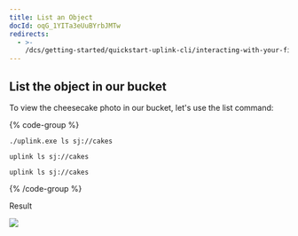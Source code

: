 ```yaml
---
title: List an Object
docId: oqG_1YITa3eUuBYrbJMTw
redirects:
  - >-
    /dcs/getting-started/quickstart-uplink-cli/interacting-with-your-first-object/list-an-object
---
```


## List the object in our bucket

To view the cheesecake photo in our bucket, let's use the list command:

{% code-group %}

```windows
./uplink.exe ls sj://cakes
```

```macos
uplink ls sj://cakes
```

```linux
uplink ls sj://cakes
```

{% /code-group %}

Result

![](https://archbee-image-uploads.s3.amazonaws.com/kv3plx2xmXcUGcVl4Lttj/Oi5zbmxWWcTU4hvoxhk_L_listobjects.png)
